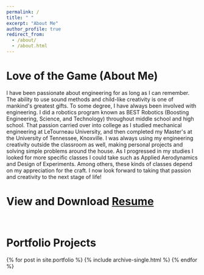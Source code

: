 ```yaml
---
permalink: /
title: " "
excerpt: "About Me"
author_profile: true
redirect_from: 
  - /about/
  - /about.html
---
```

Love of the Game (About Me)
=====
I have been passionate about engineering for as long as I can remember. The ability to use sound methods and child-like creativity is one of mankind's greatest gifts. To some degree, I have always been involved with engineering. I did a robotics program known as BEST Robotics (Boosting Engineering, Science, and Technology) throughout middle school and high school. That passion carried over into college as I studied mechanical engineering at LeTourneau University, and then completed my Master's at the University of Tennessee, Knoxville. I was always using my engineering creativity outside the classroom as well, making personal projects and solving simple problems around the house. As I progressed in my studies I looked for more specific classes I could take such as Applied Aerodynamics and Design of Experiments. Among others, these kinds of classes depend on my appreciation for the craft. I now look forward to taking that passion and creativity to the next stage of life!

# View and Download [Resume](https://camden-carroll.github.io/files/CamdenCarroll_Resume_MechanicalEngineer.pdf)

<br/>

Portfolio Projects
=====

 {% for post in site.portfolio %}
  {% include archive-single.html %}
{% endfor %}
